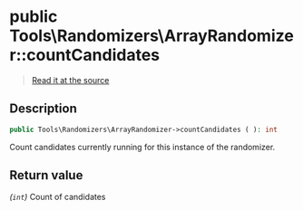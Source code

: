 # public Tools\Randomizers\ArrayRandomizer::countCandidates

> [Read it at the source](https://github.com/julien-boudry/Condorcet/blob/master/src/Tools/Randomizers/ArrayRandomizer.php#L74)

## Description    

```php
public Tools\Randomizers\ArrayRandomizer->countCandidates ( ): int
```

Count candidates currently running for this instance of the randomizer.
    

## Return value   

*(`int`)* Count of candidates

